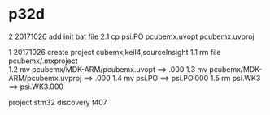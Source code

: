 # p32d

2 20171026 add init bat file
2.1 cp psi.PO pcubemx.uvopt pcubemx.uvproj

1 20171026 create project cubemx,keil4,sourceInsight
1.1 rm file pcubemx/.mxproject   
1.2 mv pcubemx/MDK-ARM/pcubemx.uvopt ==>   .000
1.3 mv pcubemx/MDK-ARM/pcubemx.uvproj  ==> .000
1.4 mv psi.PO ==> psi.PO.000
1.5 rm psi.WK3 ==> psi.WK3.000


project stm32 discovery f407

